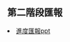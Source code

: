## 第二階段匯報
<li><a href="https://docs.google.com/presentation/d/15EldWRMh8hOAfHL2JWrL-Rde8O66G26VGaBrTT3REOE/edit?usp=sharing">進度匯報ppt</a></li>
